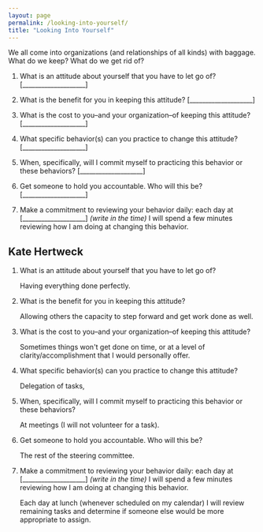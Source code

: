 ```yaml
---
layout: page
permalink: /looking-into-yourself/
title: "Looking Into Yourself"
---
```


We all come into organizations (and relationships of all kinds) with baggage.
What do we keep?
What do we get rid of?

1.  What is an attitude about yourself that you have to let go of?
    [____________________]

2.  What is the benefit for you in keeping this attitude?
    [____________________]

3.  What is the cost to you–and your organization–of keeping this attitude?
    [____________________]

4.  What specific behavior(s) can you practice to change this attitude?
    [____________________]

5.  When, specifically, will I commit myself to practicing this behavior or these behaviors?
    [____________________]

6.  Get someone to hold you accountable.  Who will this be?
    [____________________]

7.  Make a commitment to reviewing your behavior daily:
    each day at [____________________] *(write in the time)*
    I will spend a few minutes reviewing how I am doing at changing this behavior.

## Kate Hertweck 

1.  What is an attitude about yourself that you have to let go of?
    
    Having everything done perfectly.

2.  What is the benefit for you in keeping this attitude?
    
    Allowing others the capacity to step forward and get work done as well.

3.  What is the cost to you–and your organization–of keeping this attitude?
    
    Sometimes things won't get done on time, or at a level of clarity/accomplishment that I would personally offer.

4.  What specific behavior(s) can you practice to change this attitude?
    
    Delegation of tasks, 

5.  When, specifically, will I commit myself to practicing this behavior or these behaviors?
    
    At meetings (I will not volunteer for a task).

6.  Get someone to hold you accountable.  Who will this be?
    
    The rest of the steering committee. 

7.  Make a commitment to reviewing your behavior daily:
    each day at [____________________] *(write in the time)*
    I will spend a few minutes reviewing how I am doing at changing this behavior.
    
    Each day at lunch (whenever scheduled on my calendar) I will review remaining tasks and determine if someone else would be more appropriate to assign.
